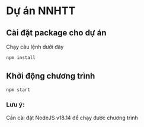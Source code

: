 # Dự án NNHTT


## Cài đặt package cho dự án

Chạy câu lệnh dưới đây

```bash
npm install
```

## Khởi động chương trình

```bash
npm start
```

### Lưu ý:

Cần cài đặt NodeJS v18.14 để chạy được chương trình
